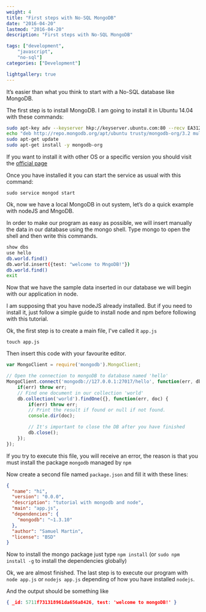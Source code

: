```yaml
--- 
weight: 4
title: "First steps with No-SQL MongoDB"
date: "2016-04-20"
lastmod: "2016-04-20"
description: "First steps with No-SQL MongoDB"

tags: ["development",
    "javascript",
    "no-sql"]
categories: ["Development"]

lightgallery: true
---
```


It’s easier than what you think to start with a No-SQL database like MongoDB.

The first step is to install MongoDB. I am going to install it in Ubuntu 14.04 with these commands:

```bash
sudo apt-key adv --keyserver hkp://keyserver.ubuntu.com:80 --recv EA312927
echo "deb http://repo.mongodb.org/apt/ubuntu trusty/mongodb-org/3.2 multiverse" | sudo tee /etc/apt/sources.list.d/mongodb-org-3.2.list
sudo apt-get update
sudo apt-get install -y mongodb-org
```
If you want to install it with other OS or a specific version you should visit the [official page](https://docs.mongodb.org/manual/installation/)

Once you have installed it you can start the service as usual with this command:

    sudo service mongod start
Ok, now we have a local MongoDB in out system, let’s do a quick example with nodeJS and MngoDB.

In order to make our program as easy as possible, we will insert manually the data in our database using the mongo shell.
Type mongo to open the shell and then write this commands.

```bash
show dbs
use hello
db.world.find()
db.world.insert({test: "welcome to MngoDB!"})
db.world.find()
exit
```

Now that we have the sample data inserted in our database we will begin with our application in node.

I am supposing that you have nodeJS already installed. But if you need to install it, just follow a simple guide to install node and npm before following with this tutorial.

Ok, the first step is to create a main file, I've called it `app.js`

    touch app.js

Then insert this code with your favourite editor.

```js
var MongoClient = require('mongodb').MongoClient;

// Open the connection to mongoDB to database named 'hello'
MongoClient.connect('mongodb://127.0.0.1:27017/hello', function(err, db) {
    if(err) throw err;
    // Find one document in our collection 'world'
    db.collection('world').findOne({}, function(err, doc) {
        if(err) throw err;
        // Print the result if found or null if not found.
        console.dir(doc);

        // It's important to close the DB after you have finished
        db.close();
    });
});
```

If you try to execute this file, you will receive an error, the reason is that you must install the package `mongodb` managed by `npm`

Now create a second file named `package.json` and fill it with these lines:

```json
{
  "name": "hi",
  "version": "0.0.0",
  "description": "tutorial with mongodb and node",
  "main": "app.js",
  "dependencies": {
    "mongodb": "~1.3.10"
  },
  "author": "Samuel Martin",
  "license": "BSD"
}
```

Now to install the mongo package just type `npm install` (or `sudo npm install -g` to install the dependencies globally)

Ok, we are almost finished. The last step is to execute our program with `node app.js` or `nodejs app.js` depending of how you have installed `nodejs`.

And the output should be something like

```json
{ _id: 5711f731318961da656a8426, test: 'welcome to mongoDB!' }
```
